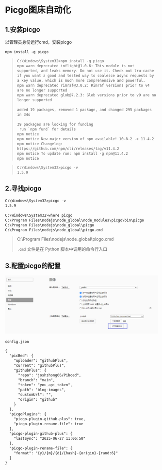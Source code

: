 # Picgo图床自动化

## 1.安装picgo

以管理员身份运行cmd，安装picgo

```
npm install -g picgo
```

>```
>C:\Windows\System32>npm install -g picgo
>npm warn deprecated inflight@1.0.6: This module is not supported, and leaks memory. Do not use it. Check out lru-cache if you want a good and tested way to coalesce async requests by a key value, which is much more comprehensive and powerful.
>npm warn deprecated rimraf@3.0.2: Rimraf versions prior to v4 are no longer supported
>npm warn deprecated glob@7.2.3: Glob versions prior to v9 are no longer supported
>
>added 19 packages, removed 1 package, and changed 295 packages in 34s
>
>39 packages are looking for funding
>  run `npm fund` for details
>npm notice
>npm notice New major version of npm available! 10.8.2 -> 11.4.2
>npm notice Changelog: https://github.com/npm/cli/releases/tag/v11.4.2
>npm notice To update run: npm install -g npm@11.4.2
>npm notice
>```

>```
>C:\Windows\System32>picgo -v
>1.5.9
>```

## 2.寻找picgo

```
C:\Windows\System32>picgo -v
1.5.9

C:\Windows\System32>where picgo
C:\Program Files\nodejs\node_global\node_modules\picgo\bin\picgo
C:\Program Files\nodejs\node_global\picgo
C:\Program Files\nodejs\node_global\picgo.cmd
```

>C:\Program Files\nodejs\node_global\picgo.cmd
>
>`.cmd` 文件是在 Python 脚本中调用的命令行入口

## 3.配置picgo的配置

![image-20250627110648467](https://raw.githubusercontent.com/joshzhong66/Pibced/main/blog-images/2025/06/27/cbe590f4029be1f7e84b5bd780dc47e5-image-20250627110648467-8c98b9.png)



`config.json`

```
{
  "picBed": {
    "uploader": "githubPlus",
    "current": "githubPlus",
    "githubPlus": {
      "repo": "joshzhong66/Pibced",
      "branch": "main",
      "token": "you_api_token",
      "path": "blog-images",
      "customUrl": "",
      "origin": "github"
    }
  },
  "picgoPlugins": {
    "picgo-plugin-github-plus": true,
    "picgo-plugin-rename-file": true
  },
  "picgo-plugin-github-plus": {
    "lastSync": "2025-06-27 11:06:50"
  },
  "picgo-plugin-rename-file": {
    "format": "{y}/{m}/{d}/{hash}-{origin}-{rand:6}"
  }
}
```







